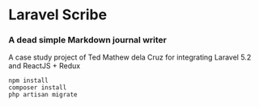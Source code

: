 # Laravel Scribe

### A dead simple Markdown journal writer

A case study project of Ted Mathew dela Cruz for integrating Laravel 5.2 and ReactJS + Redux

    npm install
    composer install
    php artisan migrate    
